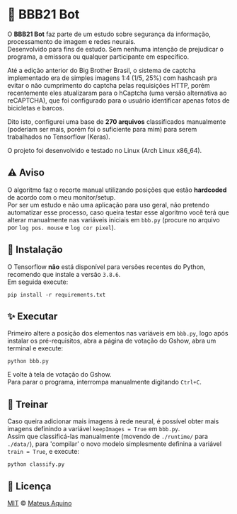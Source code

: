 # 🌱 BBB21 Bot
O **BBB21 Bot** faz parte de um estudo sobre segurança da informação, processamento de imagem e redes neurais.  
Desenvolvido para fins de estudo. Sem nenhuma intenção de prejudicar o programa, a emissora ou qualquer participante em específico.  

Até a edição anterior do Big Brother Brasil, o sistema de captcha implementado era de simples imagens 1:4 (1/5, 25%) com hashcash pra evitar o não cumprimento do captcha pelas requisições HTTP, porém recentemente eles atualizaram para o hCaptcha (uma versão alternativa ao reCAPTCHA), que foi configurado para o usuário identificar apenas fotos de bicicletas e barcos.  

Dito isto, configurei uma base de **270 arquivos** classificados manualmente (poderiam ser mais, porém foi o suficiente para mim) para serem trabalhados no Tensorflow (Keras).  

O projeto foi desenvolvido e testado no Linux (Arch Linux x86_64).
## ⚠️ Aviso
O algoritmo faz o recorte manual utilizando posições que estão **hardcoded** de acordo com o meu monitor/setup.  
Por ser um estudo e não uma aplicação para uso geral, não pretendo automatizar esse processo, caso queira testar esse algoritmo você terá que alterar manualmente nas variáveis iniciais em `bbb.py` (procure no arquivo por `log pos. mouse` e `log cor pixel`).

## 🚀 Instalação
O Tensorflow **não** está disponível para versões recentes do Python, recomendo que instale a versão `3.8.6`.  
Em seguida execute:

    pip install -r requirements.txt

## ✨ Executar
Primeiro altere a posição dos elementos nas variáveis em `bbb.py`, logo após instalar os pré-requisitos, abra a página de votação do Gshow, abra um terminal e execute:

    python bbb.py

E volte à tela de votação do Gshow.  
Para parar o programa, interrompa manualmente digitando `Ctrl+C`.

## 🧠 Treinar
Caso queira adicionar mais imagens à rede neural, é possível obter mais imagens definindo a variável `keepImages = True` em `bbb.py`.  
Assim que classificá-las manualmente (movendo de `./runtime/` para `./data/`), para 'compilar' o novo modelo simplesmente definina a variável `train = True`, e execute:

    python classify.py


## 📜 Licença

[MIT](./LICENSE) &copy; [Mateus Aquino](https://www.linkedin.com/in/mateusaquino/)
